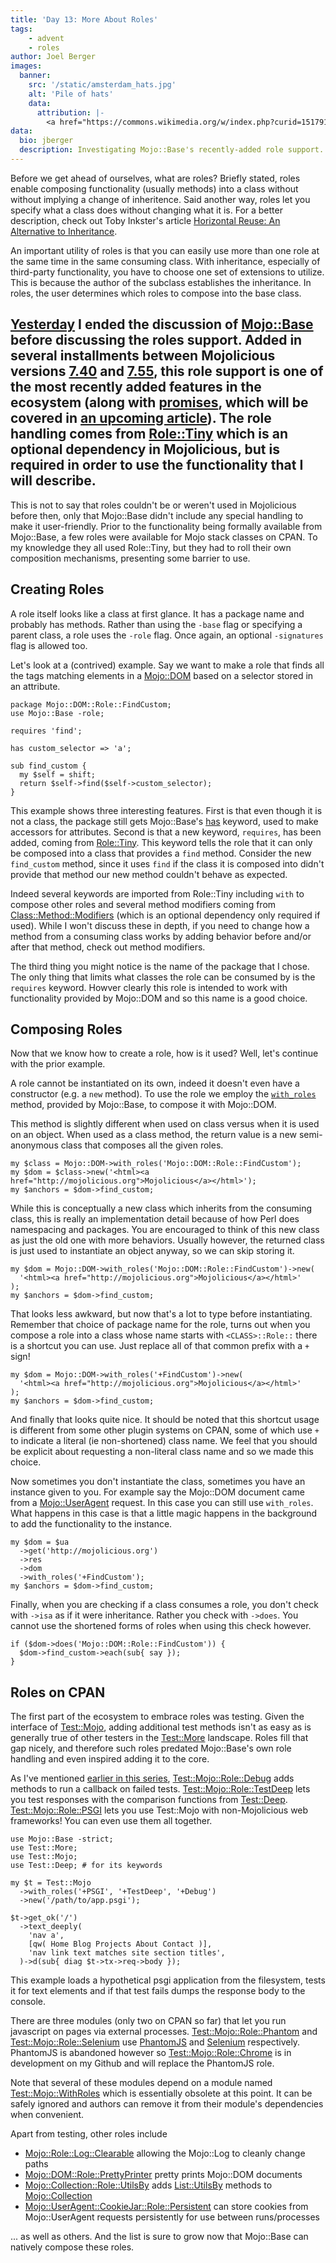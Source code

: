 ```yaml
---
title: 'Day 13: More About Roles'
tags:
    - advent
    - roles
author: Joel Berger
images:
  banner:
    src: '/static/amsterdam_hats.jpg'
    alt: 'Pile of hats'
    data:
      attribution: |-
        <a href="https://commons.wikimedia.org/w/index.php?curid=15179120">Image</a> © Jorge Royan&nbsp;/&nbsp;<a rel="nofollow" class="external free" href="http://www.royan.com.ar">http://www.royan.com.ar</a>, <a href="https://creativecommons.org/licenses/by-sa/3.0" title="Creative Commons Attribution-Share Alike 3.0">CC BY-SA 3.0</a>.
data:
  bio: jberger
  description: Investigating Mojo::Base's recently-added role support.
---
```

Before we get ahead of ourselves, what are roles?
Briefly stated, roles enable composing functionality (usually methods) into a class without without implying a change of inheritence.
Said another way, roles let you specify what a class does without changing what it is.
For a better description, check out Toby Inkster's article [Horizontal Reuse: An Alternative to Inheritance](http://radar.oreilly.com/2014/01/horizontal-reuse-an-alternative-to-inheritance.html).

An important utility of roles is that you can easily use more than one role at the same time in the same consuming class.
With inheritance, especially of third-party functionality, you have to choose one set of extensions to utilize.
This is because the author of the subclass establishes the inheritance.
In roles, the user determines which roles to compose into the base class.

[Yesterday](/blog/2017/12/12/day-12-more-than-a-base-class) I ended the discussion of [Mojo::Base](http://mojolicious.org/perldoc/Mojo/Base) before discussing the roles support.
Added in several installments between Mojolicious versions [7.40](https://metacpan.org/release/SRI/Mojolicious-7.40) and [7.55](https://metacpan.org/release/SRI/Mojolicious-7.55), this role support is one of the most recently added features in the ecosystem (along with [promises](http://mojolicious.org/perldoc/Mojo/Promise), which will be covered in [an upcoming article](/blog/2017/12/14/day-14-you-promised-to-call)).
The role handling comes from [Role::Tiny](https://metacpan.org/pod/Role::Tiny) which is an optional dependency in Mojolicious, but is required in order to use the functionality that I will describe.
---

This is not to say that roles couldn't be or weren't used in Mojolicious before then, only that Mojo::Base didn't include any special handling to make it user-friendly.
Prior to the functionality being formally available from Mojo::Base, a few roles were available for Mojo stack classes on CPAN.
To my knowledge they all used Role::Tiny, but they had to roll their own composition mechanisms, presenting some barrier to use.

## Creating Roles

A role itself looks like a class at first glance.
It has a package name and probably has methods.
Rather than using the `-base` flag or specifying a parent class, a role uses the `-role` flag.
Once again, an optional `-signatures` flag is allowed too.

Let's look at a (contrived) example.
Say we want to make a role that finds all the tags matching elements in a [Mojo::DOM](http://mojolicious.org/perldoc/Mojo/DOM) based on a selector stored in an attribute.

    package Mojo::DOM::Role::FindCustom;
    use Mojo::Base -role;

    requires 'find';

    has custom_selector => 'a';

    sub find_custom {
      my $self = shift;
      return $self->find($self->custom_selector);
    }

This example shows three interesting features.
First is that even though it is not a class, the package still gets Mojo::Base's [has](http://mojolicious.org/perldoc/Mojo/Base#has) keyword, used to make accessors for attributes.
Second is that a new keyword, `requires`, has been added, coming from [Role::Tiny](https://metacpan.org/pod/Role::Tiny#requires).
This keyword tells the role that it can only be composed into a class that provides a `find` method.
Consider the new `find_custom` method, since it uses `find` if the class it is composed into didn't provide that method our new method couldn't behave as expected.

Indeed several keywords are imported from Role::Tiny including `with` to compose other roles and several method modifiers coming from [Class::Method::Modifiers](https://metacpan.org/pod/Class::Method::Modifiers) (which is an optional dependency only required if used).
While I won't discuss these in depth, if you need to change how a method from a consuming class works by adding behavior before and/or after that method, check out method modifiers.

The third thing you might notice is the name of the package that I chose.
The only thing that limits what classes the role can be consumed by is the `requires` keyword.
Howver clearly this role is intended to work with functionality provided by Mojo::DOM and so this name is a good choice.

## Composing Roles

Now that we know how to create a role, how is it used?
Well, let's continue with the prior example.

A role cannot be instantiated on its own, indeed it doesn't even have a constructor (e.g. a `new` method).
To use the role we employ the [`with_roles`](http://mojolicious.org/perldoc/Mojo/Base#with_roles) method, provided by Mojo::Base, to compose it with Mojo::DOM.

This method is slightly different when used on class versus when it is used on an object.
When used as a class method, the return value is a new semi-anonymous class that composes all the given roles.

    my $class = Mojo::DOM->with_roles('Mojo::DOM::Role::FindCustom');
    my $dom = $class->new('<html><a href="http://mojolicious.org">Mojolicious</a></html>');
    my $anchors = $dom->find_custom;

While this is conceptually a new class which inherits from the consuming class, this is really an implementation detail because of how Perl does namespacing and packages.
You are encouraged to think of this new class as just the old one with more behaviors.
Usually however, the returned class is just used to instantiate an object anyway, so we can skip storing it.

    my $dom = Mojo::DOM->with_roles('Mojo::DOM::Role::FindCustom')->new(
      '<html><a href="http://mojolicious.org">Mojolicious</a></html>'
    );
    my $anchors = $dom->find_custom;

That looks less awkward, but now that's a lot to type before instantiating.
Remember that choice of package name for the role, turns out when you compose a role into a class whose name starts with `<CLASS>::Role::` there is a shortcut you can use.
Just replace all of that common prefix with a `+` sign!

    my $dom = Mojo::DOM->with_roles('+FindCustom')->new(
      '<html><a href="http://mojolicious.org">Mojolicious</a></html>'
    );
    my $anchors = $dom->find_custom;

And finally that looks quite nice.
It should be noted that this shortcut usage is different from some other plugin systems on CPAN, some of which use `+` to indicate a literal (ie non-shortened) class name.
We feel that you should be explicit about requesting a non-literal class name and so we made this choice.

Now sometimes you don't instantiate the class, sometimes you have an instance given to you.
For example say the Mojo::DOM document came from a [Mojo::UserAgent](http://mojolicious.org/perldoc/Mojo/UserAgent) request.
In this case you can still use `with_roles`.
What happens in this case is that a little magic happens in the background to add the functionality to the instance.

    my $dom = $ua
      ->get('http://mojolicious.org')
      ->res
      ->dom
      ->with_roles('+FindCustom');
    my $anchors = $dom->find_custom;

Finally, when you are checking if a class consumes a role, you don't check with `->isa` as if it were inheritance.
Rather you check with `->does`.
You cannot use the shortened forms of roles when using this check however.

    if ($dom->does('Mojo::DOM::Role::FindCustom')) {
      $dom->find_custom->each(sub{ say });
    }

## Roles on CPAN

The first part of the ecosystem to embrace roles was testing.
Given the interface of [Test::Mojo](http://mojolicious.org/perldoc/Test/Mojo), adding additional test methods isn't as easy as is generally true of other testers in the [Test::More](https://metacpan.org/pod/Test::More) landscape.
Roles fill that gap nicely, and therefore such roles predated Mojo::Base's own role handling and even inspired adding it to the core.

As I've mentioned [earlier in this series](/blog/2017/12/09/day-9-the-best-way-to-test), [Test::Mojo::Role::Debug](https://metacpan.org/pod/Test::Mojo::Role::Debug) adds methods to run a callback on failed tests.
[Test::Mojo::Role::TestDeep](https://metacpan.org/pod/Test::Mojo::Role::TestDeep) lets you test responses with the comparison functions from [Test::Deep](https://metacpan.org/pod/Test::Deep).
[Test::Mojo::Role::PSGI](https://metacpan.org/pod/Test::Mojo::Role::PSGI) lets you use Test::Mojo with non-Mojolicious web frameworks!
You can even use them all together.

    use Mojo::Base -strict;
    use Test::More;
    use Test::Mojo;
    use Test::Deep; # for its keywords

    my $t = Test::Mojo
      ->with_roles('+PSGI', '+TestDeep', '+Debug')
      ->new('/path/to/app.psgi');

    $t->get_ok('/')
      ->text_deeply(
        'nav a',
        [qw( Home Blog Projects About Contact )],
        'nav link text matches site section titles',
      )->d(sub{ diag $t->tx->req->body });

This example loads a hypothetical psgi application from the filesystem, tests it for text elements and if that test fails dumps the response body to the console.

There are three modules (only two on CPAN so far) that let you run javascript on pages via external processes.
[Test::Mojo::Role::Phantom](https://metacpan.org/pod/Test::Mojo::Role::Phantom) and [Test::Mojo::Role::Selenium](https://metacpan.org/pod/Test::Mojo::Role::Selenium) use [PhantomJS](http://phantomjs.org/) and [Selenium](http://www.seleniumhq.org/) respectively.
PhantomJS is abandoned however so [Test::Mojo::Role::Chrome](https://github.com/jberger/Mojo-Chrome) is in development on my Github and will replace the PhantomJS role.

Note that several of these modules depend on a module named [Test::Mojo::WithRoles](https://metacpan.org/pod/Test::Mojo::WithRoles) which is essentially obsolete at this point.
It can be safely ignored and authors can remove it from their module's dependencies when convenient.

Apart from testing, other roles include

  - [Mojo::Role::Log::Clearable](https://metacpan.org/pod/Mojo::Log::Role::Clearable) allowing the Mojo::Log to cleanly change paths
  - [Mojo::DOM::Role::PrettyPrinter](https://metacpan.org/pod/Mojo::DOM::Role::PrettyPrinter) pretty prints Mojo::DOM documents
  - [Mojo::Collection::Role::UtilsBy](https://metacpan.org/pod/Mojo::Collection::Role::UtilsBy) adds [List::UtilsBy](https://metacpan.org/pod/List::UtilsBy) methods to [Mojo::Collection](http://mojolicious.org/perldoc/Mojo/Collection)
  - [Mojo::UserAgent::CookieJar::Role::Persistent](https://metacpan.org/pod/distribution/Mojo-UserAgent-CookieJar-Role-Persistent/lib/Mojo/UserAgent/CookieJar/Role/Persistent.pod) can store cookies from Mojo::UserAgent requests persistently for use between runs/processes

... as well as others.
And the list is sure to grow now that Mojo::Base can natively compose these roles.

